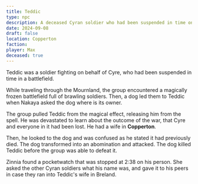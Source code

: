 ```yaml
---
title: Teddic
type: npc
description: A deceased Cyran soldier who had been suspended in time on a battlefield.
date: 2024-09-08
draft: false
location: Copperton
faction: 
player: Max
deceased: true
---
```

Teddic was a soldier fighting on behalf of Cyre, who had been suspended in time in a battlefield.

While traveling through the Mournland, the group encountered a magically frozen battlefield full of brawling soldiers. Then, a dog led them to Teddic when Nakaya asked the dog where is its owner. 

The group pulled Teddic from the magical effect, releasing him from the spell. He was devastated to learn about the outcome of the war, that Cyre and everyone in it had been lost. He had a wife in **Copperton**. 

Then, he looked to the dog and was confused as he stated it had previously died. The dog transformed into an abomination and attacked. The dog killed Teddic before the group was able to defeat it.

Zinnia found a pocketwatch that was stopped at 2:38 on his person. She asked the other Cyran soldiers what his name was, and gave it to his peers in case they ran into Teddic's wife in Breland.